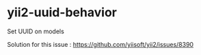 # yii2-uuid-behavior
Set UUID on models

Solution for this issue :
https://github.com/yiisoft/yii2/issues/8390

